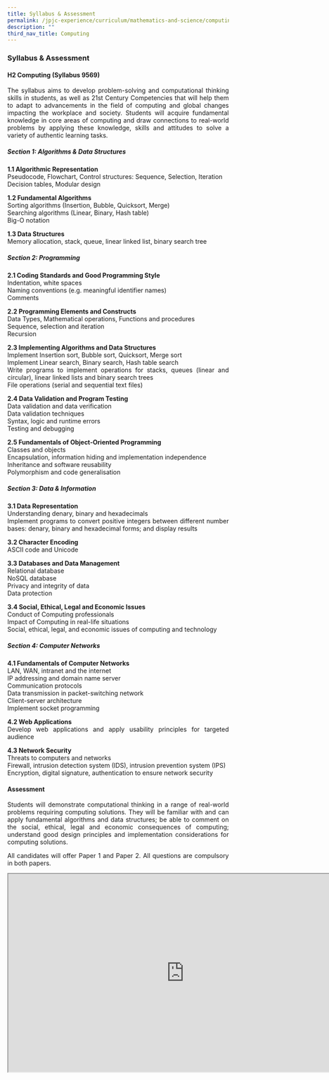 ```yaml
---
title: Syllabus & Assessment
permalink: /jpjc-experience/curriculum/mathematics-and-science/computing/syllabus-and-assessment/
description: ""
third_nav_title: Computing
---
```

### **Syllabus & Assessment**
#### **H2 Computing (Syllabus 9569)**
<div align=justify>
	<p>
The syllabus aims to develop problem-solving and computational thinking skills in students, as well as 21st Century Competencies that will help them to adapt to advancements in the field of computing and global changes impacting the workplace and society. Students will acquire fundamental knowledge in core areas of computing and draw connections to real-world problems by applying these knowledge, skills and attitudes to solve a variety of authentic learning tasks.</p>
	
##### **Section 1: Algorithms & Data Structures**

**1.1 Algorithmic Representation**<br>
Pseudocode, Flowchart, Control structures: Sequence, Selection, Iteration<br>
Decision tables, Modular design

**1.2 Fundamental Algorithms**<br>
Sorting algorithms (Insertion, Bubble, Quicksort, Merge)<br>
Searching algorithms (Linear, Binary, Hash table)<br>
Big-O notation

**1.3 Data Structures**<br>
Memory allocation, stack, queue, linear linked list, binary search tree

##### **Section 2: Programming**<br>
**2.1 Coding Standards and Good Programming Style**<br>
Indentation, white spaces<br>
Naming conventions (e.g. meaningful identifier names)<br>
Comments

**2.2 Programming Elements and Constructs**<br>
Data Types, Mathematical operations, Functions and procedures<br>
Sequence, selection and iteration<br>
Recursion

**2.3 Implementing Algorithms and Data Structures**<br>
Implement Insertion sort, Bubble sort, Quicksort, Merge sort<br>
Implement Linear search, Binary search, Hash table search<br>
Write programs to implement operations for stacks, queues (linear and circular), linear linked lists and binary search trees<br>
File operations (serial and sequential text files)

**2.4 Data Validation and Program Testing**<br>
Data validation and data verification<br>
Data validation techniques<br>
Syntax, logic and runtime errors<br>
Testing and debugging

**2.5 Fundamentals of Object-Oriented Programming**<br>
Classes and objects<br>
Encapsulation, information hiding and implementation independence<br>
Inheritance and software reusability<br>
Polymorphism and code generalisation

##### **Section 3: Data & Information**<br>
**3.1 Data Representation**<br>
Understanding denary, binary and hexadecimals<br>
Implement programs to convert positive integers between different number bases: denary, binary and hexadecimal forms; and display results

**3.2 Character Encoding**<br>
ASCII code and Unicode

**3.3 Databases and Data Management**<br>
Relational database<br>
NoSQL database<br>
Privacy and integrity of data<br>
Data protection

**3.4 Social, Ethical, Legal and Economic Issues**<br>
Conduct of Computing professionals<br>
Impact of Computing in real-life situations<br>
Social, ethical, legal, and economic issues of computing and technology

##### **Section 4: Computer Networks**<br>
**4.1 Fundamentals of Computer Networks**<br>
LAN, WAN, intranet and the internet<br>
IP addressing and domain name server<br>
Communication protocols<br>
Data transmission in packet-switching network<br>
Client-server architecture<br>
Implement socket programming

**4.2 Web Applications**<br>
Develop web applications and apply usability principles for targeted audience

**4.3 Network Security**<br>
Threats to computers and networks <br>
Firewall, intrusion detection system (IDS), intrusion prevention system (IPS)<br>
Encryption, digital signature, authentication to ensure network security

#### **Assessment**<br>
Students will demonstrate computational thinking in a range of real-world problems requiring computing solutions. They will be familiar with and can apply fundamental algorithms and data structures; be able to comment on the social, ethical, legal and economic consequences of computing; understand good design principles and implementation considerations for computing solutions.

All candidates will offer Paper 1 and Paper 2. All questions are compulsory in both papers.
<center>
<iframe src="https://docs.google.com/document/d/e/2PACX-1vTw0rVT5LQhcnI2Psk1Yvmykm_gK4xjNlfLpXIw8rsO6aUbLvuIX1CoxV825cdaVEsuwlS8OFbtNA5I/pub?embedded=true" width=800px height=450px scrolling="no"></iframe></center>